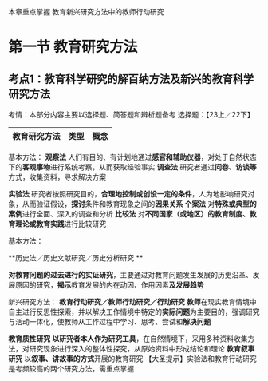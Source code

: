 本章重点掌握 教育新兴研究方法中的教师行动研究

# 第一节 教育研究方法

## 考点1：教育科学研究的解百纳方法及新兴的教育科学研究方法

考情：本部分内容主要以选择题、简答题和辨析题备考
选择题：【23上／22下】

| 教育研究方法 | 类型 | 概念 |
| ------------ | ---- | ---- |

基本方法：
**观察法**	人们有目的、有计划地通过**感官和辅助仪器**，对处于自然状态下的**客观事物**进行系统考察，从而获取经验事实
**调查法**	研究者通过**问卷、访谈等**方式，收集资料，寻求解决方案

**实验法**	研究者按照研究目的，**合理地控制或创设一定的条件**，人为地影响研究对象，从而验证假设，**探讨**条件和教育现象之间的**因果关系**
**个案法**	对**特殊或典型的案例**进行全面、深入的调查和分析
**比较法**	对**不同国家（或地区）的教育制度、教育理论或教育实践**进行比较研究

基本方法：

**历史法／历史文献研究／历史分析研究	**

**对教育问题的过去进行的实证研究**，主要通过对教育问题发生发展的历史沿革、发展原因的研究，**揭示**教育发展的内在动因、作用因素**及发展趋势**

新兴研究方法：
**教育行动研究／教师行动研究／行动研究**	**教师**在现实教育情境中自主进行反思性探索，并以解决工作情境中特定的**实际问题**为主要目的，强调研究与活动一体化，使教师从工作过程中学习、思考、尝试和**解决问题**

**教育质性研究**	**以研究者本人作为研究工具**，在自然情境下，采用多种资料收集方法，对研究现象进行深入的整体性探究，从原始资料中形成结论和理论
**教育叙事研究**	以**叙事、讲故事的方式**开展的教育研究
【大圣提示】实验法和教育行动研究是考频较高的两个研究方法，需重点掌握
